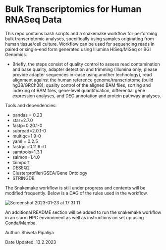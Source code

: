 # Bulk Transcriptomics for Human RNASeq Data
This repo contains bash scripts and a snakemake workflow for performing bulk transcriptomic analyses, specifically using samples originating from human tissue/cell culture. Workflow can be used for sequencing reads in paired or single-end form generated using Illumina HiSeq/MiSeq or BGI Genomics.  

 - Briefly, the steps consist of  quality control to assess read contamination and base quality, adapter detection and trimming (Illumina only; please provide adapter sequences in-case using another technology), read alignment against the human reference genome/transcriptome (build hg38/GRCh38), quality control of the aligned BAM files, sorting and indexing of BAM files, gene-level quantification, differential gene expression analyses, and DEG annotation and protein pathway analyses.

Tools and dependencies:
 -   pandas = 0.23
 -   star=2.7.0
 -   fastp=0.20.1-0
 -   subread=2.0.1-0
 -   multiqc=1.9-0
 -   yaml = 0.2.5
 -   fastqc =0.11.9=0
 -   samtools=1.3.1
 -   salmon=1.4.0
 -   tximport
 -   DESEQ2
 -   Clusterprofiler/GSEA/Gene Ontology
 -   STRINGDB

The Snakemake workflow is still under progress and contents will be modified frequently. Below is a DAG of the rules used in the workflow.

![Screenshot 2023-01-23 at 17 31 11](https://user-images.githubusercontent.com/61172011/214095023-591e9fc1-dff0-4798-ac86-416f29dfc44c.png)

An additional README section will be added to run the snakemake workflow in an slurm HPC environment as well as instructions on set up using Conda/Mamba.

Author: Shweta Pipaliya

Date Updated: 13.2.2023
